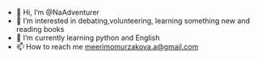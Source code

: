 - 👋 Hi, I’m @NaAdventurer
- 👀 I’m interested in debating,volunteering, learning something new and reading books 
- 🌱 I’m currently learning python and English
- 📫 How to reach me meerimomurzakova.a@gmail.com

<!---
NaAdventurer/NaAdventurer is a ✨ special ✨ repository because its `README.md` (this file) appears on your GitHub profile.
You can click the Preview link to take a look at your changes.
--->
